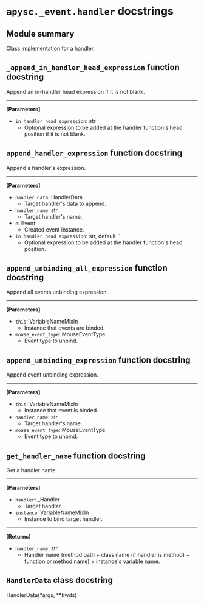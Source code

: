 # `apysc._event.handler` docstrings

## Module summary

Class implementation for a handler.

## `_append_in_handler_head_expression` function docstring

Append an in-handler head expression if it is not blank.<hr>

**[Parameters]**

- `in_handler_head_expression`: str
  - Optional expression to be added at the handler function's head position if it is not blank.

## `append_handler_expression` function docstring

Append a handler's expression.<hr>

**[Parameters]**

- `handler_data`: HandlerData
  - Target handler's data to append.
- `handler_name`: str
  - Target handler's name.
- `e`: Event
  - Created event instance.
- `in_handler_head_expression`: str, default ''
  - Optional expression to be added at the handler function's head position.

## `append_unbinding_all_expression` function docstring

Append all events unbinding expression.<hr>

**[Parameters]**

- `this`: VariableNameMixIn
  - Instance that events are binded.
- `mouse_event_type`: MouseEventType
  - Event type to unbind.

## `append_unbinding_expression` function docstring

Append event unbinding expression.<hr>

**[Parameters]**

- `this`: VariableNameMixIn
  - Instance that event is binded.
- `handler_name`: str
  - Target handler's name.
- `mouse_event_type`: MouseEventType
  - Event type to unbind.

## `get_handler_name` function docstring

Get a handler name.<hr>

**[Parameters]**

- `handler`: _Handler
  - Target handler.
- `instance`: VariableNameMixIn
  - Instance to bind target handler.

<hr>

**[Returns]**

- `handler_name`: str
  - Handler name (method path + class name (if handler is method) + function or method name) + instance's variable name.

## `HandlerData` class docstring

HandlerData(*args, **kwds)